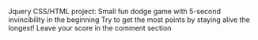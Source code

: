Jquery CSS/HTML project:
Small fun dodge game with 5-second invincibility in the beginning
Try to get the most points by staying alive the longest!
Leave your score in the comment section
